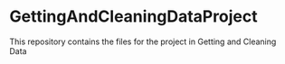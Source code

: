 # GettingAndCleaningDataProject
This repository contains the files for the project in Getting and Cleaning Data
